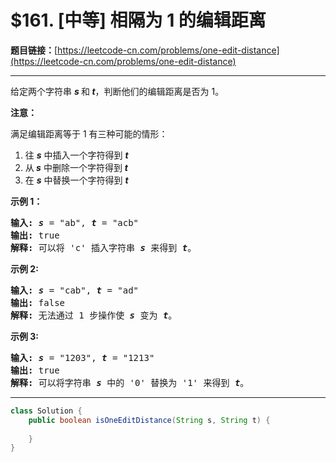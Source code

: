 # $161. [中等] 相隔为 1 的编辑距离

**题目链接：**[https://leetcode-cn.com/problems/one-edit-distance](https://leetcode-cn.com/problems/one-edit-distance)

---

<div class="content__1Y2H">
 <div class="notranslate">
  <p>给定两个字符串&nbsp;<strong><em>s </em></strong>和<strong><em> t</em></strong>，判断他们的编辑距离是否为 1。</p> 
  <p><strong>注意：</strong></p> 
  <p>满足编辑距离等于 1 有三种可能的情形：</p> 
  <ol> 
   <li>往 <em><strong>s</strong></em>&nbsp;中插入一个字符得到 <em><strong>t</strong></em></li> 
   <li>从<em><strong> s</strong></em>&nbsp;中删除一个字符得到 <em><strong>t</strong></em></li> 
   <li>在 <em><strong>s</strong></em>&nbsp;中替换一个字符得到 <em><strong>t</strong></em></li> 
  </ol> 
  <p><strong>示例 1：</strong></p> 
  <pre class="language-text"><strong>输入: </strong><strong><em>s</em></strong> = "ab", <strong><em>t</em></strong> = "acb"
<strong>输出: </strong>true
<strong>解释: </strong>可以将 'c' 插入字符串 <strong><em>s</em></strong>&nbsp;来得到 <em><strong>t</strong></em>。
</pre> 
  <p><strong>示例 2:</strong></p> 
  <pre class="language-text"><strong>输入: </strong><strong><em>s</em></strong> = "cab", <strong><em>t</em></strong> = "ad"
<strong>输出: </strong>false
<strong>解释: </strong>无法通过 1 步操作使 <em><strong>s</strong></em> 变为 <em><strong>t</strong></em>。</pre> 
  <p><strong>示例 3:</strong></p> 
  <pre class="language-text"><strong>输入: <em>s</em></strong> = "1203", <strong><em>t</em></strong> = "1213"
<strong>输出: </strong>true
<strong>解释: </strong>可以将字符串 <strong><em>s</em></strong>&nbsp;中的 '0' 替换为 '1' 来得到 <em><strong>t</strong></em>。</pre> 
 </div>
</div>

---

```java
class Solution {
    public boolean isOneEditDistance(String s, String t) {
        
    }
}
```
